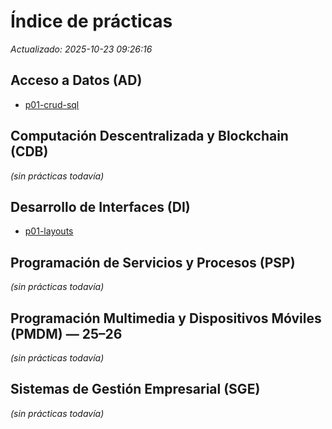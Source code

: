 <!-- Archivo generado automáticamente. Edita las prácticas en sus carpetas. -->
# Índice de prácticas

_Actualizado: 2025-10-23 09:26:16_

## Acceso a Datos (AD)

- [p01-crud-sql](01-acceso-datos//practicas/p01-crud-sql/README.md)

## Computación Descentralizada y Blockchain (CDB)

*(sin prácticas todavía)*

## Desarrollo de Interfaces (DI)

- [p01-layouts](03-desarrollo-interfaces//practicas/p01-layouts/README.md)

## Programación de Servicios y Procesos (PSP)

*(sin prácticas todavía)*

## Programación Multimedia y Dispositivos Móviles (PMDM) — 25–26

*(sin prácticas todavía)*

## Sistemas de Gestión Empresarial (SGE)

*(sin prácticas todavía)*

